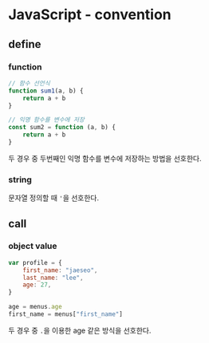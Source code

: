 # JavaScript - convention

## define

### function

```js
// 함수 선언식
function sum1(a, b) {
    return a + b
}
```

```js
// 익명 함수를 변수에 저장
const sum2 = function (a, b) {
    return a + b
}
```

두 경우 중 두번째인 익명 함수를 변수에 저장하는 방법을 선호한다.

### string

문자열 정의할 때 `'`을 선호한다.



## call

### object value

```js
var profile = {
    first_name: "jaeseo",
    last_name: "lee",
    age: 27,
}

age = menus.age
first_name = menus["first_name"]
```

두 경우 중 `.`을 이용한 age 같은 방식을 선호한다.